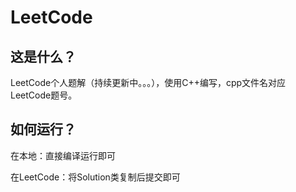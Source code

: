 # LeetCode
 
## 这是什么？

LeetCode个人题解（持续更新中。。。），使用C++编写，cpp文件名对应LeetCode题号。

## 如何运行？

在本地：直接编译运行即可

在LeetCode：将Solution类复制后提交即可
